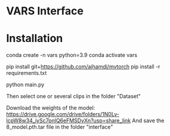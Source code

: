 # VARS Interface

# Installation

conda create -n vars python=3.9
conda activate vars

pip install git+https://github.com/ajhamdi/mvtorch
pip install -r requirements.txt

python main.py

Then select one or several clips in the folder "Dataset"

Download the weights of the model: https://drive.google.com/drive/folders/1N0Lv-lcpW8w34_iySc7pnlQ6eFMSDvXn?usp=share_link
And save the 8_model.pth.tar file in the folder "interface"

